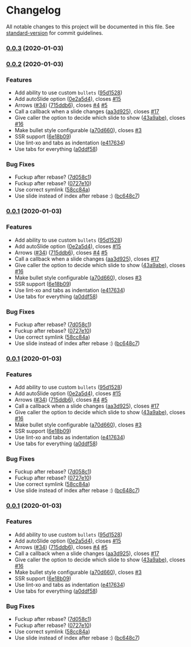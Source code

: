 # Changelog

All notable changes to this project will be documented in this file. See [standard-version](https://github.com/conventional-changelog/standard-version) for commit guidelines.

### [0.0.3](https://github.com/farbenmeer/react-spring-slider/compare/v0.0.2...v0.0.3) (2020-01-03)


### [0.0.2](https://github.com/farbenmeer/react-spring-slider/compare/v0.0.1-alpha.0...v0.0.2) (2020-01-03)


### Features

* Add ability to use custom `bullets` ([95d1528](https://github.com/farbenmeer/react-spring-slider/commit/95d15282419582178771b384d8ef9c4b9f26c063))
* Add autoSlide option ([0e2a5d4](https://github.com/farbenmeer/react-spring-slider/commit/0e2a5d4cdf7d272abb0a770ffa6c5309e205b2f3)), closes [#15](https://github.com/farbenmeer/react-spring-slider/issues/15)
* Arrows ([#34](https://github.com/farbenmeer/react-spring-slider/issues/34)) ([715ddb6](https://github.com/farbenmeer/react-spring-slider/commit/715ddb69b53a76ced0cc681725d9bb1aeaa2512d)), closes [#4](https://github.com/farbenmeer/react-spring-slider/issues/4) [#5](https://github.com/farbenmeer/react-spring-slider/issues/5)
* Call a callback when a slide changes ([aa3d925](https://github.com/farbenmeer/react-spring-slider/commit/aa3d92556b44b3b37e535836deeb5ff1f94ca934)), closes [#17](https://github.com/farbenmeer/react-spring-slider/issues/17)
* Give caller the option to decide which slide to show ([43a9abe](https://github.com/farbenmeer/react-spring-slider/commit/43a9abe9cef51af49423cbf93dddf3d9e2a9864f)), closes [#16](https://github.com/farbenmeer/react-spring-slider/issues/16)
* Make bullet style configurable ([a70d660](https://github.com/farbenmeer/react-spring-slider/commit/a70d660ee680dade2a973ff8c017801f5f972396)), closes [#3](https://github.com/farbenmeer/react-spring-slider/issues/3)
* SSR support ([6e18b09](https://github.com/farbenmeer/react-spring-slider/commit/6e18b093744be31766b5a8030664c5ae81ae5799))
* Use lint-xo and tabs as indentation ([e417634](https://github.com/farbenmeer/react-spring-slider/commit/e4176349fa5648d74875834f4dc5279ba6205da5))
* Use tabs for everything ([a0ddf58](https://github.com/farbenmeer/react-spring-slider/commit/a0ddf58c4b49ca83d1b972b88acd28a0df1448e0))


### Bug Fixes

* Fuckup after rebase? ([7d058c1](https://github.com/farbenmeer/react-spring-slider/commit/7d058c16124a53b48514014401d90b19aa295750))
* Fuckup after rebase? ([0727e10](https://github.com/farbenmeer/react-spring-slider/commit/0727e1071c09f09a9dd5cba1dce5486a75517aa4))
* Use correct symlink ([58cc84a](https://github.com/farbenmeer/react-spring-slider/commit/58cc84a37a2cda823cb4ceaf24bf526dbbbea4ea))
* Use slide instead of index after rebase :) ([bc648c7](https://github.com/farbenmeer/react-spring-slider/commit/bc648c7c4daae3bb59022d091226e9f8ddd2675e))

### [0.0.1](https://github.com/farbenmeer/react-spring-slider/compare/v0.0.1-alpha.0...v0.0.1) (2020-01-03)


### Features

* Add ability to use custom `bullets` ([95d1528](https://github.com/farbenmeer/react-spring-slider/commit/95d15282419582178771b384d8ef9c4b9f26c063))
* Add autoSlide option ([0e2a5d4](https://github.com/farbenmeer/react-spring-slider/commit/0e2a5d4cdf7d272abb0a770ffa6c5309e205b2f3)), closes [#15](https://github.com/farbenmeer/react-spring-slider/issues/15)
* Arrows ([#34](https://github.com/farbenmeer/react-spring-slider/issues/34)) ([715ddb6](https://github.com/farbenmeer/react-spring-slider/commit/715ddb69b53a76ced0cc681725d9bb1aeaa2512d)), closes [#4](https://github.com/farbenmeer/react-spring-slider/issues/4) [#5](https://github.com/farbenmeer/react-spring-slider/issues/5)
* Call a callback when a slide changes ([aa3d925](https://github.com/farbenmeer/react-spring-slider/commit/aa3d92556b44b3b37e535836deeb5ff1f94ca934)), closes [#17](https://github.com/farbenmeer/react-spring-slider/issues/17)
* Give caller the option to decide which slide to show ([43a9abe](https://github.com/farbenmeer/react-spring-slider/commit/43a9abe9cef51af49423cbf93dddf3d9e2a9864f)), closes [#16](https://github.com/farbenmeer/react-spring-slider/issues/16)
* Make bullet style configurable ([a70d660](https://github.com/farbenmeer/react-spring-slider/commit/a70d660ee680dade2a973ff8c017801f5f972396)), closes [#3](https://github.com/farbenmeer/react-spring-slider/issues/3)
* SSR support ([6e18b09](https://github.com/farbenmeer/react-spring-slider/commit/6e18b093744be31766b5a8030664c5ae81ae5799))
* Use lint-xo and tabs as indentation ([e417634](https://github.com/farbenmeer/react-spring-slider/commit/e4176349fa5648d74875834f4dc5279ba6205da5))
* Use tabs for everything ([a0ddf58](https://github.com/farbenmeer/react-spring-slider/commit/a0ddf58c4b49ca83d1b972b88acd28a0df1448e0))


### Bug Fixes

* Fuckup after rebase? ([7d058c1](https://github.com/farbenmeer/react-spring-slider/commit/7d058c16124a53b48514014401d90b19aa295750))
* Fuckup after rebase? ([0727e10](https://github.com/farbenmeer/react-spring-slider/commit/0727e1071c09f09a9dd5cba1dce5486a75517aa4))
* Use correct symlink ([58cc84a](https://github.com/farbenmeer/react-spring-slider/commit/58cc84a37a2cda823cb4ceaf24bf526dbbbea4ea))
* Use slide instead of index after rebase :) ([bc648c7](https://github.com/farbenmeer/react-spring-slider/commit/bc648c7c4daae3bb59022d091226e9f8ddd2675e))

### [0.0.1](https://github.com/farbenmeer/react-spring-slider/compare/v0.0.1-alpha.0...v0.0.1) (2020-01-03)


### Features

* Add ability to use custom `bullets` ([95d1528](https://github.com/farbenmeer/react-spring-slider/commit/95d15282419582178771b384d8ef9c4b9f26c063))
* Add autoSlide option ([0e2a5d4](https://github.com/farbenmeer/react-spring-slider/commit/0e2a5d4cdf7d272abb0a770ffa6c5309e205b2f3)), closes [#15](https://github.com/farbenmeer/react-spring-slider/issues/15)
* Arrows ([#34](https://github.com/farbenmeer/react-spring-slider/issues/34)) ([715ddb6](https://github.com/farbenmeer/react-spring-slider/commit/715ddb69b53a76ced0cc681725d9bb1aeaa2512d)), closes [#4](https://github.com/farbenmeer/react-spring-slider/issues/4) [#5](https://github.com/farbenmeer/react-spring-slider/issues/5)
* Call a callback when a slide changes ([aa3d925](https://github.com/farbenmeer/react-spring-slider/commit/aa3d92556b44b3b37e535836deeb5ff1f94ca934)), closes [#17](https://github.com/farbenmeer/react-spring-slider/issues/17)
* Give caller the option to decide which slide to show ([43a9abe](https://github.com/farbenmeer/react-spring-slider/commit/43a9abe9cef51af49423cbf93dddf3d9e2a9864f)), closes [#16](https://github.com/farbenmeer/react-spring-slider/issues/16)
* Make bullet style configurable ([a70d660](https://github.com/farbenmeer/react-spring-slider/commit/a70d660ee680dade2a973ff8c017801f5f972396)), closes [#3](https://github.com/farbenmeer/react-spring-slider/issues/3)
* SSR support ([6e18b09](https://github.com/farbenmeer/react-spring-slider/commit/6e18b093744be31766b5a8030664c5ae81ae5799))
* Use lint-xo and tabs as indentation ([e417634](https://github.com/farbenmeer/react-spring-slider/commit/e4176349fa5648d74875834f4dc5279ba6205da5))
* Use tabs for everything ([a0ddf58](https://github.com/farbenmeer/react-spring-slider/commit/a0ddf58c4b49ca83d1b972b88acd28a0df1448e0))


### Bug Fixes

* Fuckup after rebase? ([7d058c1](https://github.com/farbenmeer/react-spring-slider/commit/7d058c16124a53b48514014401d90b19aa295750))
* Fuckup after rebase? ([0727e10](https://github.com/farbenmeer/react-spring-slider/commit/0727e1071c09f09a9dd5cba1dce5486a75517aa4))
* Use correct symlink ([58cc84a](https://github.com/farbenmeer/react-spring-slider/commit/58cc84a37a2cda823cb4ceaf24bf526dbbbea4ea))
* Use slide instead of index after rebase :) ([bc648c7](https://github.com/farbenmeer/react-spring-slider/commit/bc648c7c4daae3bb59022d091226e9f8ddd2675e))

### [0.0.1](https://github.com/farbenmeer/react-spring-slider/compare/v0.0.1-alpha.0...v0.0.1) (2020-01-03)


### Features

* Add ability to use custom `bullets` ([95d1528](https://github.com/farbenmeer/react-spring-slider/commit/95d15282419582178771b384d8ef9c4b9f26c063))
* Add autoSlide option ([0e2a5d4](https://github.com/farbenmeer/react-spring-slider/commit/0e2a5d4cdf7d272abb0a770ffa6c5309e205b2f3)), closes [#15](https://github.com/farbenmeer/react-spring-slider/issues/15)
* Arrows ([#34](https://github.com/farbenmeer/react-spring-slider/issues/34)) ([715ddb6](https://github.com/farbenmeer/react-spring-slider/commit/715ddb69b53a76ced0cc681725d9bb1aeaa2512d)), closes [#4](https://github.com/farbenmeer/react-spring-slider/issues/4) [#5](https://github.com/farbenmeer/react-spring-slider/issues/5)
* Call a callback when a slide changes ([aa3d925](https://github.com/farbenmeer/react-spring-slider/commit/aa3d92556b44b3b37e535836deeb5ff1f94ca934)), closes [#17](https://github.com/farbenmeer/react-spring-slider/issues/17)
* Give caller the option to decide which slide to show ([43a9abe](https://github.com/farbenmeer/react-spring-slider/commit/43a9abe9cef51af49423cbf93dddf3d9e2a9864f)), closes [#16](https://github.com/farbenmeer/react-spring-slider/issues/16)
* Make bullet style configurable ([a70d660](https://github.com/farbenmeer/react-spring-slider/commit/a70d660ee680dade2a973ff8c017801f5f972396)), closes [#3](https://github.com/farbenmeer/react-spring-slider/issues/3)
* SSR support ([6e18b09](https://github.com/farbenmeer/react-spring-slider/commit/6e18b093744be31766b5a8030664c5ae81ae5799))
* Use lint-xo and tabs as indentation ([e417634](https://github.com/farbenmeer/react-spring-slider/commit/e4176349fa5648d74875834f4dc5279ba6205da5))
* Use tabs for everything ([a0ddf58](https://github.com/farbenmeer/react-spring-slider/commit/a0ddf58c4b49ca83d1b972b88acd28a0df1448e0))


### Bug Fixes

* Fuckup after rebase? ([7d058c1](https://github.com/farbenmeer/react-spring-slider/commit/7d058c16124a53b48514014401d90b19aa295750))
* Fuckup after rebase? ([0727e10](https://github.com/farbenmeer/react-spring-slider/commit/0727e1071c09f09a9dd5cba1dce5486a75517aa4))
* Use correct symlink ([58cc84a](https://github.com/farbenmeer/react-spring-slider/commit/58cc84a37a2cda823cb4ceaf24bf526dbbbea4ea))
* Use slide instead of index after rebase :) ([bc648c7](https://github.com/farbenmeer/react-spring-slider/commit/bc648c7c4daae3bb59022d091226e9f8ddd2675e))
